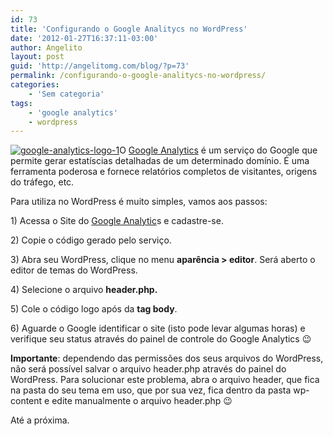```yaml
---
id: 73
title: 'Configurando o Google Analitycs no WordPress'
date: '2012-01-27T16:37:11-03:00'
author: Angelito
layout: post
guid: 'http://angelitomg.com/blog/?p=73'
permalink: /configurando-o-google-analitycs-no-wordpress/
categories:
    - 'Sem categoria'
tags:
    - 'google analytics'
    - wordpress
---
```


[![](http://angelitomg.github.io/wp-content/uploads/2012/01/google-analytics-logo-1.png "google-analytics-logo-1")](http://angelitomg.github.io/wp-content/uploads/2012/01/google-analytics-logo-1.png)O [Google Analytics](http://www.google.com.br/analytics/ "analytics") é um serviço do Google que permite gerar estatíscias detalhadas de um determinado domínio. É uma ferramenta poderosa e fornece relatórios completos de visitantes, origens do tráfego, etc.

Para utiliza no WordPress é muito simples, vamos aos passos:

1\) Acessa o Site do [Google Analytic](http://www.google.com.br/analytics/ "analytics2")s e cadastre-se.

2\) Copie o código gerado pelo serviço.

3\) Abra seu WordPress, clique no menu **aparência &gt; editor**. Será aberto o editor de temas do WordPress.

4\) Selecione o arquivo **header.php.**

5\) Cole o código logo após da **tag body**.

6\) Aguarde o Google identificar o site (isto pode levar algumas horas) e verifique seu status através do painel de controle do Google Analytics 😉

**Importante**: dependendo das permissões dos seus arquivos do WordPress, não será possível salvar o arquivo header.php através do painel do WordPress. Para solucionar este problema, abra o arquivo header, que fica na pasta do seu tema em uso, que por sua vez, fica dentro da pasta wp-content e edite manualmente o arquivo header.php 😉

Até a próxima.